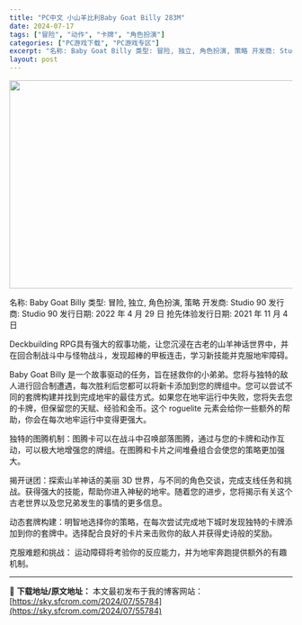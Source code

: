 ```yaml
---
title: "PC中文 小山羊比利Baby Goat Billy 283M"
date: 2024-07-17
tags: ["冒险", "动作", "卡牌", "角色扮演"]
categories: ["PC游戏下载", "PC游戏专区"]
excerpt: "名称: Baby Goat Billy 类型: 冒险, 独立, 角色扮演, 策略 开发商: Studio 90 发行商: Studio 90 发行日期: 2022 年 4 月 29 日 抢先体验发行日期: 2021 年 11 月 4 日 Deckbuilding RPG具有强大的叙事功能，让您沉浸在&hellip;"
layout: post
---
```


<img class="aligncenter size-full wp-image-55785" src="https://sky.sfcrom.com/wp-content/uploads/2024/07/2024071707453243.webp" alt="" width="660" height="370" />

名称: Baby Goat Billy
类型: 冒险, 独立, 角色扮演, 策略
开发商: Studio 90
发行商: Studio 90
发行日期: 2022 年 4 月 29 日
抢先体验发行日期: 2021 年 11 月 4 日

Deckbuilding RPG具有强大的叙事功能，让您沉浸在古老的山羊神话世界中，并在回合制战斗中与怪物战斗，发现超棒的甲板连击，学习新技能并克服地牢障碍。

Baby Goat Billy 是一个故事驱动的任务，旨在拯救你的小弟弟。您将与独特的敌人进行回合制遭遇，每次胜利后您都可以将新卡添加到您的牌组中。您可以尝试不同的套牌构建并找到完成地牢的最佳方式。如果您在地牢运行中失败，您将失去您的卡牌，但保留您的天赋、经验和金币。这个 roguelite 元素会给你一些额外的帮助，你会在每次地牢运行中变得更强大。

独特的图腾机制：图腾卡可以在战斗中召唤部落图腾，通过与您的卡牌和动作互动，可以极大地增强您的牌组。在图腾和卡片之间堆叠组合会使您的策略更加强大。

揭开谜团：探索山羊神话的美丽 3D 世界，与不同的角色交谈，完成支线任务和挑战。获得强大的技能，帮助你进入神秘的地牢。随着您的进步，您将揭示有关这个古老世界以及您兄弟发生的事情的更多信息。

动态套牌构建：明智地选择你的策略，在每次尝试完成地下城时发现独特的卡牌添加到你的套牌中。选择配合良好的卡片来击败你的敌人并获得史诗般的奖励。

克服难题和挑战： 运动障碍将考验你的反应能力，并为地牢奔跑提供额外的有趣机制。

---
📖 **下载地址/原文地址：** 本文最初发布于我的博客网站：[https://sky.sfcrom.com/2024/07/55784](https://sky.sfcrom.com/2024/07/55784)

